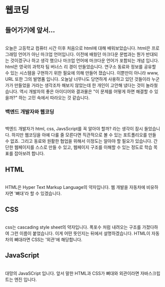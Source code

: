 # 웹코딩

## 들어가기에 앞서...
\
오늘은 고등학교 컴퓨터 시간 이후 처음으로 html에 대해 배워보았습니다. html은 프로그래밍 언어가 아닌 마크업 언어입니다. 이전에 배웠던 마크다운 문법과는 뭔가 반대되는 것이겠구나 하고 생각 했으나 마크업 언어에 마크다운 언어가 포함되는 개념 입니다.\
html은 영국의 과학자 팀 버너스 리 경이 만들었습니다. 연구소 동료와 정보를 공유할 수 있는 시스템을 구현하기 위한 필요에 의해 만들어 졌습니다. 이뿐만이 아니라 www, URL 또한 그의 발명품 입니다. 오늘날 너무나도 당연하게 사용하고 있던 것들이라 누군가가 만들었을 거라는 생각조차 해보지 않았는데 한 개인이 고안해 냈다는 것이 놀라웠습니다. 역시 개발자의 좋은 아이디어와 결과물은 "이 문제를 어떻게 하면 해결할 수 있을까?" 하는 고민 속에서 따라오는 것 같습니다. 

### 백엔드 개발자와 웹코딩
\
백엔드 개발자가 html, css, JavsScript를 꼭 알아야 할까? 라는 생각이 잠시 들었습니다. 하지만 웹코딩을 아예 다룰 줄 모른다면 직관적으로 볼 수 있는 포트폴리오를 만들 수 없죠. 그리고 동료와 원활한 협업을 위해서 이정도는 알아야 할 필요가 있습니다. 간단한 웹페이지를 스스로 만들 수 있고, 웹페이지 구조를 이해할 수 있는 정도로 학습 목표를 잡아보려 합니다.

## HTML
\
HTML은 Hyper Text Markup Language의 약자입니다. 웹 개발을 자동차에 비유하자면 '뼈대'라 할 수 있겠습니다.

## CSS
\
css는 cascading style sheet의 약자입니다. 폭포수 처럼 내려오는 구조를 가졌다하여 그런 이름이 붙었습니다. 이게 어떤 뜻인지는 뒤에서 설명하겠습니다. HTML이 자동차의 뼈대라면 CSS는 '외관'에 해당합니다.

## JavaScript
\
대망의 JavaSCript 입니다. 앞서 말한 HTML과 CSS가 뼈대와 외관이라면 자바스크립트는 엔진 입니다.
